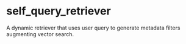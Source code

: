 # self_query_retriever
A dynamic retriever that uses user query to generate metadata filters augmenting vector search.
